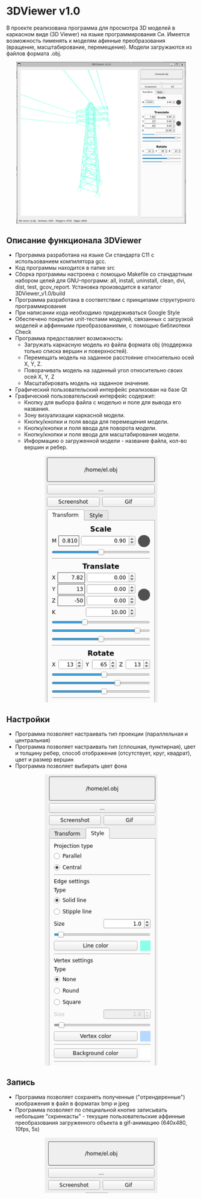 # 3DViewer v1.0

В проекте реализована программа для просмотра 3D моделей в каркасном виде (3D Viewer) 
на языке программирования Си. Имеется возможность пименять к моделям афинные преобразования (вращение, масштабирование, перемещение). 
Модели загружаются из файлов формата .obj.

<p align="center">
<img src="./misc/viewer_1.png" alt="ncdu" width="450">
</p>

## Описание функционала 3DViewer

- Программа разработана на языке Си стандарта C11 с использованием компилятора gcc. 
- Код программы находится в папке src 
- Сборка программы настроена с помощью Makefile со стандартным набором целей для GNU-программ: all, install, uninstall, clean, dvi, dist, test, gcov_report. Установка производится в каталог 3DViewer_v1.0/build
- Программа разработана в соответствии с принципами структурного программирования
- При написании кода необходимо придерживаться Google Style
- Обеспечено покрытие unit-тестами модулей, связанных с загрузкой моделей и аффинными преобразованиями, с помощью библиотеки Check
- Программа предоставляет возможность:
    - Загружать каркасную модель из файла формата obj (поддержка только списка вершин и поверхностей).
    - Перемещать модель на заданное расстояние относительно осей X, Y, Z.
    - Поворачивать модель на заданный угол относительно своих осей X, Y, Z
    - Масштабировать модель на заданное значение.
- Графический пользовательский интерфейс реализован на базе Qt
- Графический пользовательский интерфейс содержит:
    - Кнопку для выбора файла с моделью и поле для вывода его названия.
    - Зону визуализации каркасной модели.
    - Кнопку/кнопки и поля ввода для перемещения модели. 
    - Кнопку/кнопки и поля ввода для поворота модели. 
    - Кнопку/кнопки и поля ввода для масштабирования модели. 
    - Информацию о загруженной модели - название файла, кол-во вершин и ребер.

<p align="center">
<img src="./misc/viewer_2.png" alt="ncdu" width="300">
</p>

## Настройки

 - Программа позволяет настраивать тип проекции (параллельная и центральная)
 - Программа позволяет настраивать тип (сплошная, пунктирная), цвет и толщину ребер, способ отображения (отсутствует, круг, квадрат), цвет и размер вершин
 - Программа позволяет выбирать цвет фона

<p align="center">
<img src="./misc/viewer_3.png" alt="ncdu" width="300">
</p>

 ## Запись

 - Программа позволяет сохранять полученные ("отрендеренные") изображения в файл в форматах bmp и jpeg
 - Программа позволяет по специальной кнопке записывать небольшие "скринкасты" - текущие пользовательские аффинные преобразования загруженного объекта в gif-анимацию (640x480, 10fps, 5s)

<p align="center">
<img src="./misc/viewer_4.png" alt="ncdu" width="300">
</p>
